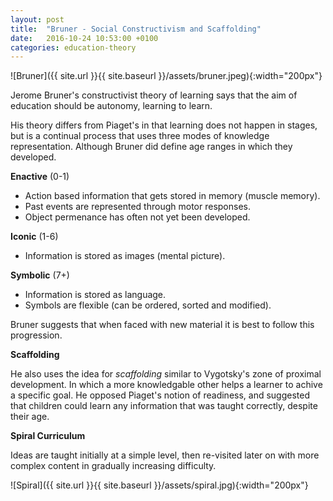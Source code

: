 ```yaml
---
layout: post
title:  "Bruner - Social Constructivism and Scaffolding"
date:   2016-10-24 10:53:00 +0100
categories: education-theory
---
```


![Bruner]({{ site.url }}{{ site.baseurl }}/assets/bruner.jpeg){:width="200px"}

Jerome Bruner's constructivist theory of learning says that the aim of education should be autonomy, learning to learn.

His theory differs from Piaget's in that learning does not happen in stages, but is a continual process that uses three modes of knowledge representation. Although Bruner did define age ranges in which they developed.

**Enactive** (0-1)

- Action based information that gets stored in memory (muscle memory).
- Past events are represented through motor responses.
- Object permenance has often not yet been developed.

**Iconic** (1-6)

- Information is stored as images (mental picture).

**Symbolic** (7+)

- Information is stored as language.
- Symbols are flexible (can be ordered, sorted and modified).

Bruner suggests that when faced with new material it is best to follow this progression.

**Scaffolding**

He also uses the idea for *scaffolding* similar to Vygotsky's zone of proximal development. In which a more knowledgable other helps a learner to achive a specific goal. He opposed Piaget's notion of readiness, and suggested that children could learn any information that was taught correctly, despite their age.

**Spiral Curriculum**

Ideas are taught initially at a simple level, then re-visited later on with more complex content in gradually increasing difficulty.

![Spiral]({{ site.url }}{{ site.baseurl }}/assets/spiral.jpg){:width="200px"}
